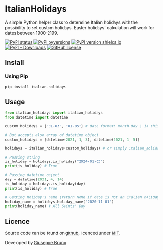 # ItalianHolidays

A simple Python helper class to determine Italian holidays with the possibility to set custom holidays. Easter holidays' calculation will work for dates between 1900-2199.

[![PyPI status](https://img.shields.io/pypi/status/italian-holidays.svg)](https://pypi.python.org/pypi/italian-holidays/)
[![PyPI pyversions](https://img.shields.io/pypi/pyversions/italian-holidays.svg)](https://pypi.python.org/pypi/italian-holidays/)
[![PyPI version shields.io](https://img.shields.io/pypi/v/italian-holidays.svg)](https://pypi.python.org/pypi/italian-holidays/)
[![PyPI - Downloads](https://img.shields.io/pypi/dm/italian-holidays)](https://pypi.python.org/pypi/italian-holidays/)
[![GitHub license](https://img.shields.io/github/license/giuseppebruno/italian-holidays.svg)](https://github.com/giuseppebruno/italian-holidays/blob/master/LICENSE)

## Install

### Using Pip

```bash
pip install italian-holidays
```

## Usage

```python
from italian_holidays import italian_holidays
from datetime import datetime

custom_holidays = ["01-03", "01-05"] # date format: month-day | in this example: 3 January, 5 January

# But accepts also array of datetime object
custom_holidays = [datetime(2021, 1, 3), datetime(2021, 1, 5)]

holidays = italian_holidays(custom_holidays) # or simply italian_holidays() if you have no custom holidays to set

# Passing string
is_holiday = holidays.is_holiday("2024-01-03")
print(is_holiday) # True

# Passing datetime object
day = datetime(2031, 4, 14)
is_holiday = holidays.is_holiday(day)
print(is_holiday) # True

# Getting holiday's name (return None if date is not an italian holiday, return 'Custom holiday' if is one of the given dates)
holiday_name = holidays.holiday_name("2020-11-01")
print(holiday_name) # All Saints' Day
```

## Licence

Source code can be found on [github](https://github.com/giuseppebruno/italian-holidays), licenced under [MIT](http://opensource.org/licenses/mit-license.php).

Developed by [Giuseppe Bruno](https://gbrunodev.it)